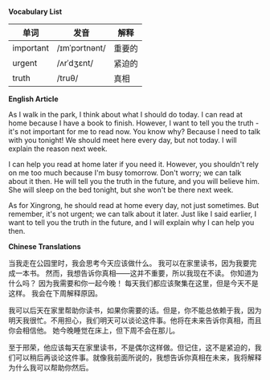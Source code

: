 **Vocabulary List**

| 单词 | 发音 | 解释 |
|------|------|------|
| important | /ɪmˈpɔrtnənt/ | 重要的 |
| urgent | /ʌrˈdʒɛnt/ | 紧迫的 |
| truth | /truθ/ | 真相 |

**English Article**

As I walk in the park, I think about what I should do today. I can read at home because I have a book to finish. However, I want to tell you the truth - it's not important for me to read now. You know why? Because I need to talk with you tonight! We should meet here every day, but not today. I will explain the reason next week.

I can help you read at home later if you need it. However, you shouldn't rely on me too much because I'm busy tomorrow. Don't worry; we can talk about it then. He will tell you the truth in the future, and you will believe him. She will sleep on the bed tonight, but she won't be there next week.

As for Xingrong, he should read at home every day, not just sometimes. But remember, it's not urgent; we can talk about it later. Just like I said earlier, I want to tell you the truth in the future, and I will explain why I can help you then.

**Chinese Translations**

当我走在公园里时，我会思考今天应该做什么。 我可以在家里读书，因为我要完成一本书。 然而，我想告诉你真相——这并不重要，所以我现在不读。 你知道为什么吗？ 因为我需要和你一起今晚！ 每天我们都应该聚集在这里，但是今天不是这样。 我会在下周解释原因。

我可以后天在家里帮助你读书，如果你需要的话。但是，你不能总依赖于我，因为明天我很忙。不用担心，我们明天可以谈论这件事。他将在未来告诉你真相，而且你会相信他。 她今晚睡觉在床上，但下周不会在那儿。

至于邢荣，他应该每天在家里读书，不是偶尔这样做。但记住，这不是紧迫的，我们可以稍后再谈论这件事。就像我前面所说的，我想告诉你真相在未来，我将解释为什么我可以帮助你然后。